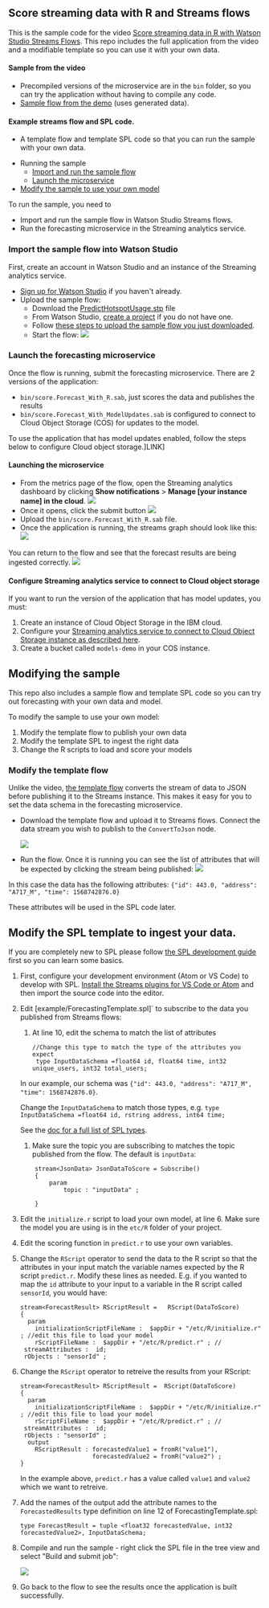 
## Score streaming data with R and Streams flows

This is the sample code for the video [Score streaming data in R with Watson Studio Streams Flows](https://youtu.be/gZAoDOus0vc).
This repo includes the full application from the video and a modifiable template so you can use it with your own data.

#### Sample from the video
- Precompiled versions of the microservice are in the `bin` folder, so you can try the application without having to compile any code.
- [Sample flow from the demo](PredictHotspotUsage.stp) (uses generated data).

#### Example streams flow and SPL code.
- A template flow and template SPL code so that you can run the sample with your own data.

* Running the sample
  * [Import and run the sample flow](#import-the-sample-flow-into-watson-studio)
  * [Launch the microservice](#launch-the-forecasting-microservice)
* [Modify the sample to use your own model](#modifying-the-sample)

To run the sample, you need to
- Import and run the sample flow in Watson Studio Streams flows.
- Run the forecasting microservice in the Streaming analytics service.


### Import the sample flow into Watson Studio
First, create an account in Watson Studio and an instance of the Streaming analytics service.

- [Sign up for Watson Studio](https://dataplatform.cloud.ibm.com)  if you haven't already.
- Upload the sample flow:
  - Download the [PredictHotspotUsage.stp](LINK) file
  - From Watson Studio, [create a project](https://dataplatform.cloud.ibm.com/docs/content/wsj/getting-started/projects.html) if you do not have one.
  - Follow [these steps to upload the sample flow you just downloaded](https://dataplatform.cloud.ibm.com/docs/content/wsj/streaming-pipelines/creating-pipeline-import.html?audience=wdp&linkInPage=true).
  - Start the flow:
  ![](img/startflow.png)


### Launch the forecasting microservice
Once the flow is running, submit the forecasting microservice. There are 2 versions of the application:
 - `bin/score.Forecast_With_R.sab`, just scores the data and publishes the results
 - `bin/score.Forecast_With_ModelUpdates.sab`  is configured to connect to Cloud Object Storage (COS) for updates to the model.

To use the application that has model updates enabled, follow the steps below to configure Cloud object storage.]LINK]

#### Launching the microservice
- From the metrics page of the flow, open the Streaming analytics dashboard by clicking  **Show notifications** > **Manage [your instance name]  in the cloud**.
  ![](img/openconsole.png)
- Once it opens, click the submit button
   ![](img/submitjob.png)
- Upload the `bin/score.Forecast_With_R.sab` file.
- Once the application is running, the streams graph should look like this:
  ![](img/app-graph.png)

You can return to the flow and see that the forecast results are being ingested correctly.
  ![](img/runningflow.png)


#### Configure Streaming analytics service to connect to Cloud object storage
If you want to run the version of the application that has model updates, you must:
1. Create an instance of Cloud Object Storage in the IBM cloud.
2. Configure your [Streaming analytics service to connect to Cloud Object Storage instance as described here](https://ibmstreams.github.io/streamsx.objectstorage/doc/spldoc/html/tk$com.ibm.streamsx.objectstorage/tk$com.ibm.streamsx.objectstorage$9.html).
3. Create a bucket called `models-demo` in your COS instance.


## Modifying the sample
This repo also includes a sample flow and template SPL code so you can try out forecasting with your own data and model.

To modify the sample to use your own model:
1. Modify the template flow to publish your own data
2. Modify the template SPL to ingest the right data
3. Change the R scripts to load and score your models

### Modify the template flow
Unlike the video, [the template flow](example/StreamsFlowForecastTemplate.stp) converts the stream of data to JSON before publishing it to the Streams instance. This makes it easy for you to set the data schema in the forecasting microservice.

- Download the template flow and  upload it to Streams flows. Connect the data stream you wish to publish  to the `ConvertToJson` node.

  ![](img/openconsole.png)
  
   
- Run the flow. Once it is running you can see the list of attributes that will be expected by clicking the stream being published:
  ![](img/publish.png) 

In this case the data has the following attributes:
`{"id": 443.0, "address": "A717_M", "time": 1568742876.0}` 

These attributes will be used in the SPL code later.

## Modify the SPL template to ingest your data.

If you are completely new to SPL please follow [the SPL development guide](http://ibmstreams.github.io/streamsx.documentation/docs/spl/atom/atom-apps/) first so you can learn some basics.

1. First, configure your development environment (Atom or VS Code) to develop with SPL. [Install the Streams plugins for VS Code or Atom](https://developer.ibm.com/streamsdev/docs/develop-run-streams-applications-using-atom-visual-studio-code/) and then import the source code into the editor.
2. Edit [example/ForecastingTemplate.spl]` to subscribe to the data you published from Streams flows:
   1. At line 10, edit the schema to match the list of attributes
       ``` 
       //Change this type to match the type of the attributes you expect
        type InputDataSchema =float64 id, float64 time, int32 unique_users, int32 total_users;
        ```
   In our example, our schema was `{"id": 443.0, "address": "A717_M", "time": 1568742876.0}`.

   Change the `InputDataSchema` to match those types, e.g.
       ` type InputDataSchema =float64 id, rstring address, int64 time; `


   See the [doc for a full list of SPL types](https://www.ibm.com/support/knowledgecenter/SSCRJU_4.3.0/com.ibm.streams.ref.doc/doc/primitivetypes.html). 


   1. Make sure the topic you are subscribing to matches  the topic published from the flow.  The default is `inputData`:
    ```
        stream<JsonData> JsonDataToScore = Subscribe()
		{
			param
				topic : "inputData" ;
                                
		} 
    ```

3. Edit the `initialize.r` script to load your own model, at line 6.  Make sure the model you are using is in the `etc/R` folder of your project.
   
4. Edit the scoring function in `predict.r` to use your own variables.
   
5. Change the `RScript` operator to send the data to the R script so that the attributes in your input match the variable names expected by the R script `predict.r`. Modify these lines as needed. E.g. if you wanted to map the `id` attribute to your input to a variable in the R script called `sensorId`, you would have: 
    ```
   stream<ForecastResult> RScriptResult =	RScript(DataToScore)
    {
      param
        initializationScriptFileName :  $appDir + "/etc/R/initialize.r" ; //edit this file to load your model
        rScriptFileName :  $appDir + "/etc/R/predict.r" ; //
     streamAttributes :  id;
     rObjects : "sensorId" ; 
     ```

6. Change the `RScript` operator to retreive the results from your RScript:
  
    ```
    stream<ForecastResult> RScriptResult =	RScript(DataToScore)
    {
      param
        initializationScriptFileName :  $appDir + "/etc/R/initialize.r" ; //edit this file to load your model
        rScriptFileName :  $appDir + "/etc/R/predict.r" ; //
     streamAttributes :  id;
     rObjects : "sensorId" ; 
      output
        RScriptResult : forecastedValue1 = fromR("value1"),
                        forecastedValue2 = fromR("value2") ;
    }
    ```
    In the example above, `predict.r` has a value called `value1`  and `value2` which we want to retreive. 


7. Add the names of the output add the attribute names to the `ForecastedResults` type definition on line 12 of ForecastingTemplate.spl:
    ```
    type ForecastResult = tuple <float32 forecastedValue, int32 forecastedValue2>, InputDataSchema;
    ```
8. Compile and run the sample - right click the SPL file in the tree view and select "Build and submit job":
   
   ![](http://ibmstreams.github.io/streamsx.documentation/images/atom/jpg/build-submit.png)

9.  Go back to the flow to see the results once the application is built successfully.
